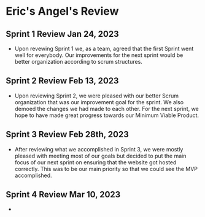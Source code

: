 # Eric's Angel's Review
## Sprint 1 Review Jan 24, 2023
- Upon revewing Sprint 1 we, as a team, agreed that the first Sprint went well for everybody. Our improvements for the next sprint would be better organization according to scrum structures.

## Sprint 2 Review Feb 13, 2023
- Upon reviewing Sprint 2, we were pleased with our better Scrum organization that was our improvement goal for the sprint. We also demoed the changes we had made to each other. For the next sprint, we hope to have made great progress towards our Minimum Viable Product.

## Sprint 3 Review Feb 28th, 2023
- After reviewing what we accomplished in Sprint 3, we were mostly pleased with meeting most of our goals but decided to put the main focus of our next sprint on ensuring that the website got hosted correctly. This was to be our main priority so that we could see the MVP accomplished.

## Sprint 4 Review Mar 10, 2023
- 
